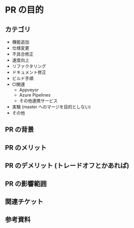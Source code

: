 <!-- これはコメントです。ブラウザで表示されません。  -->
<!-- Preview のシートに切り替えることで登録後にどのように見えるか確認することができます -->

# PR の目的

<!-- PR の目的を記載してください -->
<!-- ～をすることによって、～を実現する ということがわかる ことが必要 (この PR で何を実現したいか)                         -->
<!-- これが共有されていないとレビューアーがそれを問い合わせる必要があり、PR がマージされるのに時間がかかってきたからです。 -->
<!-- 状況によって記載内容を端折ってもいいが、意図的に端折る意識が必要  (単なるスペルミスの修正なら別に目的は不要など)      -->
<!-- 必須 -->

## カテゴリ

<!-- 編集 必須 -->
<!-- 以下の箇条書きリストから関係するものを残して、関係ないものを削除してください。-->
<!-- 該当するものがない場合は必要に応じて追加してください。                        -->

- 機能追加
- 仕様変更
- 不具合修正
- 速度向上
- リファクタリング
- ドキュメント修正
- ビルド手順
- CI関連
  - Appveyor
  - Azure Pipelines
  - その他連携サービス
- 実験 (master へのマージを目的としない)
- その他

## PR の背景

<!-- PR を行う背景を記載してください -->
<!-- 自明な場合は省略してもいいですが、可能なら記載してほしいです。 -->
<!-- 好みの問題に属する部分に関しては、どちらが正しいということはないので好みの問題かもしれないと明示すること。 -->
<!-- 明示することによって PR を受け入れられやすくなるし、どちらが正しいかという議論が延々続くのを回避できる。   -->

## PR のメリット

<!-- PR のメリットを記載してください。 -->
<!-- 自明な場合は省略してもいいですが、可能なら記載してほしいです。 -->

## PR のデメリット (トレードオフとかあれば)

<!-- PR のデメリットやトレードオフ等あれば記載してください。 -->

## PR の影響範囲

<!-- 既存の処理に対して影響範囲を記載してください。 -->
<!-- 自明な場合は省略してもいいですが、可能なら記載してほしいです。 -->

## 関連チケット

<!-- 関連するチケットの情報を記載してください。 -->
<!-- #xxx と書くと チケット xxx に対して自動的にリンクが張られます。 -->
<!-- close #xxx と書くと PR がマージされたときに自動的にチケット xxx がクローズされます。 -->
<!-- close だけでなく他のキーワードでも OK です。↓ に説明があります。-->
<!-- https://help.github.com/en/articles/closing-issues-using-keywords-->

## 参考資料

<!-- 参考になる資料の URL 等あればここに記載御願いします -->
<!-- 説明に必要なスクリーンショットがあれば貼り付けお願いします。-->
<!-- 画像ファイルをこの欄にドラッグ＆ドロップすれば画像が貼り付けられます -->

